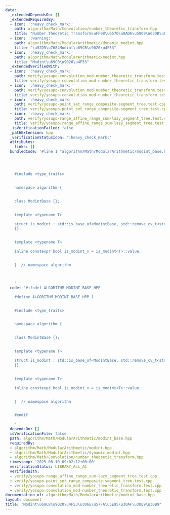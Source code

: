 ```yaml
---
data:
  _extendedDependsOn: []
  _extendedRequiredBy:
  - icon: ':heavy_check_mark:'
    path: algorithm/Math/Convolution/number_theoretic_transform.hpp
    title: "Number Theoretic Transform\uFF08\u6570\u8AD6\u5909\u63DB\uFF09"
  - icon: ':warning:'
    path: algorithm/Math/ModularArithmetic/dynamic_modint.hpp
    title: "\u52D5\u7684Modint\u69CB\u9020\u4F53"
  - icon: ':heavy_check_mark:'
    path: algorithm/Math/ModularArithmetic/modint.hpp
    title: "Modint\u69CB\u9020\u4F53"
  _extendedVerifiedWith:
  - icon: ':heavy_check_mark:'
    path: verify/yosupo-convolution_mod-number_theoretic_transform.test.cpp
    title: verify/yosupo-convolution_mod-number_theoretic_transform.test.cpp
  - icon: ':heavy_check_mark:'
    path: verify/yosupo-convolution_mod-number_theoretic_transform.test.cpp
    title: verify/yosupo-convolution_mod-number_theoretic_transform.test.cpp
  - icon: ':heavy_check_mark:'
    path: verify/yosupo-point_set_range_composite-segment_tree.test.cpp
    title: verify/yosupo-point_set_range_composite-segment_tree.test.cpp
  - icon: ':heavy_check_mark:'
    path: verify/yosupo-range_affine_range_sum-lazy_segment_tree.test.cpp
    title: verify/yosupo-range_affine_range_sum-lazy_segment_tree.test.cpp
  _isVerificationFailed: false
  _pathExtension: hpp
  _verificationStatusIcon: ':heavy_check_mark:'
  attributes:
    links: []
  bundledCode: '#line 1 "algorithm/Math/ModularArithmetic/modint_base.hpp"




    #include <type_traits>


    namespace algorithm {


    class ModintBase {};


    template <typename T>

    struct is_modint : std::is_base_of<ModintBase, std::remove_cv_t<std::remove_reference_t<T>>>
    {};


    template <typename T>

    inline constexpr bool is_modint_v = is_modint<T>::value;


    }  // namespace algorithm



    '
  code: '#ifndef ALGORITHM_MODINT_BASE_HPP

    #define ALGORITHM_MODINT_BASE_HPP 1


    #include <type_traits>


    namespace algorithm {


    class ModintBase {};


    template <typename T>

    struct is_modint : std::is_base_of<ModintBase, std::remove_cv_t<std::remove_reference_t<T>>>
    {};


    template <typename T>

    inline constexpr bool is_modint_v = is_modint<T>::value;


    }  // namespace algorithm


    #endif

    '
  dependsOn: []
  isVerificationFile: false
  path: algorithm/Math/ModularArithmetic/modint_base.hpp
  requiredBy:
  - algorithm/Math/ModularArithmetic/modint.hpp
  - algorithm/Math/ModularArithmetic/dynamic_modint.hpp
  - algorithm/Math/Convolution/number_theoretic_transform.hpp
  timestamp: '2025-08-10 09:02:12+00:00'
  verificationStatus: LIBRARY_ALL_AC
  verifiedWith:
  - verify/yosupo-range_affine_range_sum-lazy_segment_tree.test.cpp
  - verify/yosupo-point_set_range_composite-segment_tree.test.cpp
  - verify/yosupo-convolution_mod-number_theoretic_transform.test.cpp
  - verify/yosupo-convolution_mod-number_theoretic_transform.test.cpp
documentation_of: algorithm/Math/ModularArithmetic/modint_base.hpp
layout: document
title: "Modint\u69CB\u9020\u4F53\u306E\u57FA\u5E95\u30AF\u30E9\u30B9"
---
```

